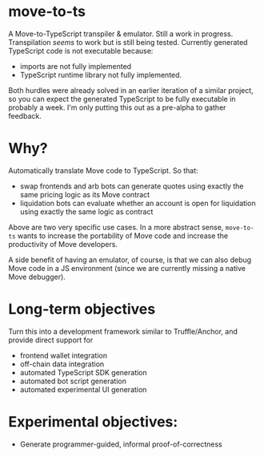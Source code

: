 # move-to-ts

A Move-to-TypeScript transpiler & emulator. Still a work in progress. Transpilation *seems* to work but is still being 
tested. Currently generated TypeScript code is not executable because:

- imports are not fully implemented
- TypeScript runtime library not fully implemented.

Both hurdles were already solved in an earlier iteration of a similar project, so you can expect the generated 
TypeScript to be fully executable in probably a week. I'm only putting this out as a pre-alpha to gather feedback.


# Why?

Automatically translate Move code to TypeScript. So that:
- swap frontends and arb bots can generate quotes using exactly the same pricing logic as its Move contract
- liquidation bots can evaluate whether an account is open for liquidation using exactly the same logic as contract

Above are two very specific use cases. In a more abstract sense, `move-to-ts` wants to increase the portability of 
Move code and increase the productivity of Move developers.

A side benefit of having an emulator, of course, is that we can also debug Move code in a JS environment (since we 
are currently missing a native Move debugger).


# Long-term objectives

Turn this into a development framework similar to Truffle/Anchor, and provide direct support for
- frontend wallet integration
- off-chain data integration
- automated TypeScript SDK generation
- automated bot script generation
- automated experimental UI generation
  

# Experimental objectives:

- Generate programmer-guided, informal proof-of-correctness
